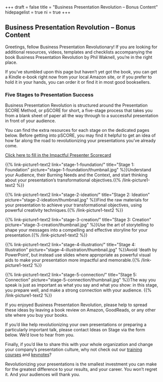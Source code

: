 +++
draft 			= false
title 			= "Business Presentation Revolution – Bonus Content"
hidepagelist		= true
ni				= true
+++

## Business Presentation Revolution – Bonus Content

Greetings, fellow Business Presentation Revolutionary! If you are looking for additional resources, videos, templates and checklists accompanying the book Business Presentation Revolution by Phil Waknell, you’re in the right place.

If you’ve stumbled upon this page but haven’t yet got the book, you can get a Kindle e-book right now from your local Amazon site, or if you prefer to hold it in your hands, you can order it or find it in most good booksellers.

### Five Stages to Presentation Success

Business Presentation Revolution is structured around the Presentation SCORE Method, or pSCORE for short, a five-stage process that takes you from a blank sheet of paper all the way through to a successful presentation in front of your audience.

You can find the extra resources for each stage on the dedicated pages below. Before getting into pSCORE, you may find it helpful to get an idea of how far along the road to revolutionizing your presentations you’ve already come.

<a href="https://presentationscorecard.scoreapp.com" target="_blank">Click here to fill in the Impactful Presenter Scorecard</a>

{{% link-picture1-text2 link="stage-1-foundation/" title="Stage 1: Foundation" picture="stage-1-foundation/thumbnail.jpg" %}}Understand your Audience, their Burning Needs and the Context, and start thinking about your presentation’s transformational objectives.{{% /link-picture1-text2 %}}

{{% link-picture1-text2 link="stage-2-ideation/" title="Stage 2: Ideation" picture="stage-2-ideation/thumbnail.jpg" %}}Find the raw materials for your presentation to achieve your transformational objectives, using powerful creativity techniques.{{% /link-picture1-text2 %}}

{{% link-picture1-text2 link="stage-3-creation/" title="Stage 3: Creation" picture="stage-3-creation/thumbnail.jpg" %}}Use the art of storytelling to shape your messages into a compelling and effective storyline for your presentation.{{% /link-picture1-text2 %}}

{{% link-picture1-text2 link="stage-4-illustration/" title="Stage 4: Illustration" picture="stage-4-illustration/thumbnail.jpg" %}}Avoid ‘death by PowerPoint’, but instead use slides where appropriate as powerful visual aids to make your presentation more impactful and memorable.{{% /link-picture1-text2 %}}

{{% link-picture1-text2 link="stage-5-connection/" title="Stage 5: Connection" picture="stage-5-connection/thumbnail.jpg" %}}The way you speak is just as important as what you say and what you show: in this stage, you prepare well, and make a strong connection with your audience.
{{% /link-picture1-text2 %}}

If you enjoyed Business Presentation Revolution, please help to spread these ideas by leaving a book review on Amazon, GoodReads, or any other site where you buy your books.

If you’d like help revolutionizing your own presentations or preparing a particularly important talk, please contact Ideas on Stage via the form below. We’d love to hear from you. 

Finally, if you’d like to share this with your whole organization and change your company’s presentation culture, why not check out our [training courses](https://www.ideasonstage.com/presentations-training/the-business-presentation-revolution/) and [keynotes](https://www.ideasonstage.com/business-events/keynotes/)?

Revolutionizing your presentations is the smallest investment you can make for the greatest difference to your results, and your career. You won’t regret it. And your audiences will thank you.
